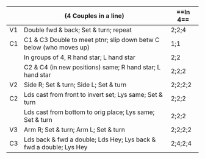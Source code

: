 ||(4 Couples in a line) |==In 4==|
|-----|----|-----|
|V1| Double fwd & back; Set & turn; repeat |2;2;4|
|C1| C1 & C3 Double to meet ptnr; slip down betw C below (who moves up) |1;1|
||In groups of 4, R hand star; L hand star |2;2|
||C2 & C4 (in new positions) same; R hand star; L hand star |2;2;2|
|V2| Side R; Set & turn; Side L; Set & turn |2;2;2;2|
|C2| Lds cast from front to invert set; Lys same; Set & turn |2;2;2|
||Lds cast from bottom to orig place; Lys same; Set & turn |2;2;2|
|V3| Arm R; Set & turn; Arm L; Set & turn |2;2;2;2|
|C3| Lds back & fwd a double; Lds Hey; Lys back & fwd a double; Lys Hey |2;4;2;4|
